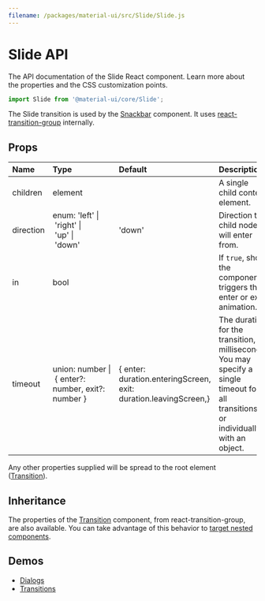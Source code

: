 ```yaml
---
filename: /packages/material-ui/src/Slide/Slide.js
---
```


<!--- This documentation is automatically generated, do not try to edit it. -->

# Slide API

<p class="description">The API documentation of the Slide React component. Learn more about the properties and the CSS customization points.</p>

```js
import Slide from '@material-ui/core/Slide';
```

The Slide transition is used by the [Snackbar](/demos/snackbars/) component.
It uses [react-transition-group](https://github.com/reactjs/react-transition-group) internally.

## Props

| Name | Type | Default | Description |
|:-----|:-----|:--------|:------------|
| <span class="prop-name">children</span> | <span class="prop-type">element</span> |   | A single child content element. |
| <span class="prop-name">direction</span> | <span class="prop-type">enum:&nbsp;'left'&nbsp;&#124;<br>&nbsp;'right'&nbsp;&#124;<br>&nbsp;'up'&nbsp;&#124;<br>&nbsp;'down'<br></span> | <span class="prop-default">'down'</span> | Direction the child node will enter from. |
| <span class="prop-name">in</span> | <span class="prop-type">bool</span> |   | If `true`, show the component; triggers the enter or exit animation. |
| <span class="prop-name">timeout</span> | <span class="prop-type">union:&nbsp;number&nbsp;&#124;<br>&nbsp;{ enter?: number, exit?: number }<br></span> | <span class="prop-default">{  enter: duration.enteringScreen,  exit: duration.leavingScreen,}</span> | The duration for the transition, in milliseconds. You may specify a single timeout for all transitions, or individually with an object. |

Any other properties supplied will be spread to the root element ([Transition](https://reactcommunity.org/react-transition-group/#Transition)).

## Inheritance

The properties of the [Transition](https://reactcommunity.org/react-transition-group/#Transition) component, from react-transition-group, are also available.
You can take advantage of this behavior to [target nested components](/guides/api/#spread).

## Demos

- [Dialogs](/demos/dialogs/)
- [Transitions](/utils/transitions/)

